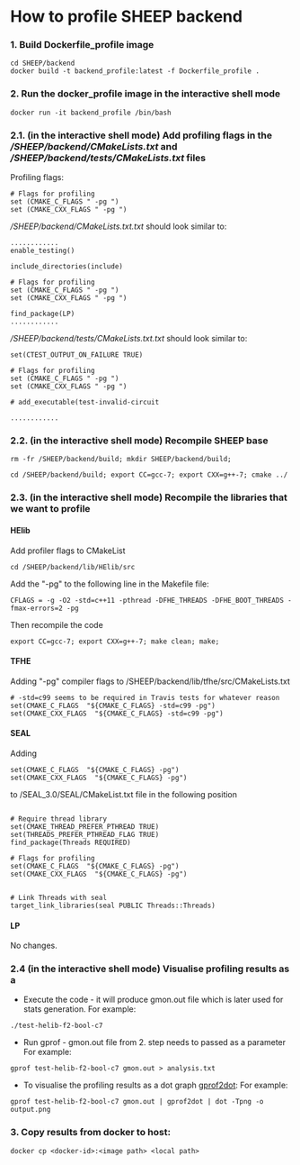 # How to profile SHEEP backend

### 1. Build Dockerfile_profile image

```
cd SHEEP/backend
docker build -t backend_profile:latest -f Dockerfile_profile .
```

### 2. Run the docker_profile image in the interactive shell mode


```
docker run -it backend_profile /bin/bash
```


### 2.1. (in the interactive shell mode) Add profiling flags in the _/SHEEP/backend/CMakeLists.txt_ and _/SHEEP/backend/tests/CMakeLists.txt_ files

Profiling flags:
```
# Flags for profiling
set (CMAKE_C_FLAGS " -pg ")
set (CMAKE_CXX_FLAGS " -pg ")
```

_/SHEEP/backend/CMakeLists.txt.txt_ should look similar to:
```
............
enable_testing()

include_directories(include)

# Flags for profiling
set (CMAKE_C_FLAGS " -pg ")
set (CMAKE_CXX_FLAGS " -pg ")

find_package(LP)
............
```

_/SHEEP/backend/tests/CMakeLists.txt.txt_ should look similar to:
```
set(CTEST_OUTPUT_ON_FAILURE TRUE)

# Flags for profiling
set (CMAKE_C_FLAGS " -pg ")
set (CMAKE_CXX_FLAGS " -pg ")

# add_executable(test-invalid-circuit

............
```


### 2.2. (in the interactive shell mode) Recompile SHEEP base

```
rm -fr /SHEEP/backend/build; mkdir SHEEP/backend/build;

cd /SHEEP/backend/build; export CC=gcc-7; export CXX=g++-7; cmake ../  

```

### 2.3. (in the interactive shell mode) Recompile the libraries that we want to profile

#### HElib

Add profiler flags to CMakeList
```
cd /SHEEP/backend/lib/HElib/src

```

Add the "-pg" to the following line in the Makefile file:

```
CFLAGS = -g -O2 -std=c++11 -pthread -DFHE_THREADS -DFHE_BOOT_THREADS -fmax-errors=2 -pg
```
Then recompile the code

```
export CC=gcc-7; export CXX=g++-7; make clean; make;
```

#### TFHE

Adding "-pg" compiler flags to /SHEEP/backend/lib/tfhe/src/CMakeLists.txt

```
# -std=c99 seems to be required in Travis tests for whatever reason
set(CMAKE_C_FLAGS  "${CMAKE_C_FLAGS} -std=c99 -pg")
set(CMAKE_CXX_FLAGS  "${CMAKE_C_FLAGS} -std=c99 -pg")

```

#### SEAL

Adding

```
set(CMAKE_C_FLAGS  "${CMAKE_C_FLAGS} -pg")
set(CMAKE_CXX_FLAGS  "${CMAKE_C_FLAGS} -pg")
```

to /SEAL_3.0/SEAL/CMakeList.txt file in the following position

```

# Require thread library
set(CMAKE_THREAD_PREFER_PTHREAD TRUE)
set(THREADS_PREFER_PTHREAD_FLAG TRUE)
find_package(Threads REQUIRED)

# Flags for profiling
set(CMAKE_C_FLAGS  "${CMAKE_C_FLAGS} -pg")
set(CMAKE_CXX_FLAGS  "${CMAKE_C_FLAGS} -pg")


# Link Threads with seal
target_link_libraries(seal PUBLIC Threads::Threads)

```

#### LP

No changes.


### 2.4 (in the interactive shell mode) Visualise profiling results as a

- Execute the code - it will produce gmon.out file which is later used for stats generation.
For example:
```
./test-helib-f2-bool-c7
```

- Run gprof - gmon.out file from 2. step needs to passed as a parameter
For example:
```
gprof test-helib-f2-bool-c7 gmon.out > analysis.txt
```

- To visualise the profiling results as a dot graph [gprof2dot](https://github.com/jrfonseca/gprof2dot):
For example:
```
gprof test-helib-f2-bool-c7 gmon.out | gprof2dot | dot -Tpng -o output.png
```

### 3. Copy results from docker to host:

```
docker cp <docker-id>:<image path> <local path>
```
